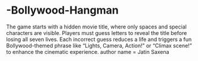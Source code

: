 # -Bollywood-Hangman
The game starts with a hidden movie title, where only spaces and special characters are visible. Players must guess letters to reveal the title before losing all seven lives. Each incorrect guess reduces a life and triggers a fun Bollywood-themed phrase like “Lights, Camera, Action!” or “Climax scene!” to enhance the cinematic experience.
author name = Jatin Saxena
